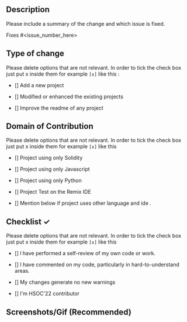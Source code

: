 ## Description

Please include a summary of the change and which issue is fixed.

Fixes #<issue_number_here>

## Type of change

Please delete options that are not relevant. In order to tick the check box just put x inside them for example `[x]` like this :

- [] Add a new project

- [] Modified or enhanced the existing projects

- [] Improve the readme of any project

## Domain of Contribution

Please delete options that are not relevant. In order to tick the check box just put x inside them for example `[x]` like this

- [] Project using only Solidity

- [] Project using only Javascript

- [] Project using only Python

- [] Project Test on the Remix IDE

- [] Mention below if project uses other language and ide .

## Checklist ✓

Please delete options that are not relevant. In order to tick the check box just put x inside them for example `[x]` like this

- [] l have performed a self-review of my own code or work.

- [] I have commented on my code, particularly in hard-to-understand areas.

- [] My changes generate no new warnings

- [] I'm HSOC'22 contributor

## Screenshots/Gif (Recommended)
